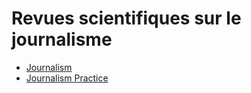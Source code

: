 # Revues scientifiques sur le journalisme

- [Journalism](https://journals.sagepub.com/home/jou)
- [Journalism Practice](https://www.tandfonline.com/journals/rjop20)
